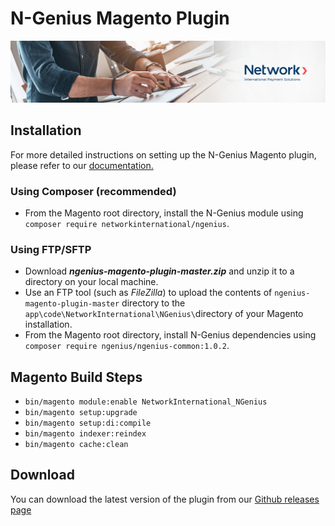 # N-Genius Magento Plugin

![Banner](assets/banner.jpeg)

## Installation

For more detailed instructions on setting up the N-Genius Magento plugin, please refer to our [documentation.](https://docs.ngenius-payments.com/docs/magento-245)

### Using Composer (recommended)

- From the Magento root directory, install the N-Genius module using ```composer require networkinternational/ngenius```.

### Using FTP/SFTP

- Download ***ngenius-magento-plugin-master.zip*** and unzip it to a directory on your local machine.
- Use an FTP tool (such as *FileZilla*) to upload the contents of ```ngenius-magento-plugin-master``` directory to the ```app\code\NetworkInternational\NGenius\```directory of your Magento installation.
- From the Magento root directory, install N-Genius dependencies using ```composer require ngenius/ngenius-common:1.0.2```.

## Magento Build Steps

- ```bin/magento module:enable NetworkInternational_NGenius```
- ```bin/magento setup:upgrade```
- ```bin/magento setup:di:compile```
- ```bin/magento indexer:reindex```
- ```bin/magento cache:clean```

## Download

You can download the latest version of the plugin from our [Github releases page](https://github.com/network-international/ngenius-magento-plugin/releases)
